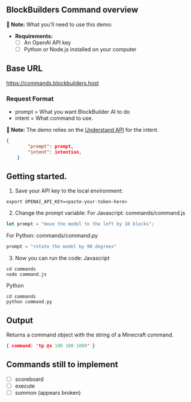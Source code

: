 ## BlockBuilders Command overview

**📝 Note:** What you'll need to use this demo:
- **Requirements:**
  - [ ] An OpenAI API key
  - [ ] Python or Node.js installed on your computer

## Base URL
https://commands.blockbuilders.host

### Request Format
- prompt = What you want BlockBuilder AI to do 
- intent = What command to use. 

**📝 Note:** The demo relies on the [Understand API](understand/Understand%20API.md) for the intent.
```json
{
        "prompt": prompt,
        "intent": intention,
    }
```
 
## Getting started.
1. Save your API key to the local environment:
```shell
export OPENAI_API_KEY=<paste-your-token-here>
```
2. Change the prompt variable:
For Javascript: commands/command.js
```javascript
let prompt = "move the model to the left by 10 blocks";
```
For Python: commands/command.py
```python
prompt = "rotate the model by 90 degrees"
```
3. Now you can run the code:
Javascript
```shell
cd commands
node command.js
```
Python
```shell
cd commands
python command.py
```
## Output
Returns a command object with the string of a Minecraft command.
```json
{ command: 'tp @s 100 100 1000' }
```

## Commands still to implement
- [ ] scoreboard
- [ ] execute
- [ ] summon (appears broken)
